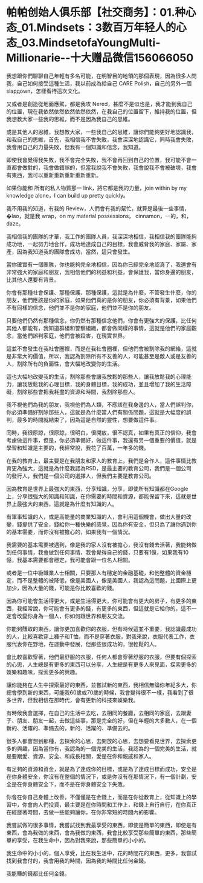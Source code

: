 # 帕帕创始人俱乐部【社交商务】：01.种心态_01.Mindsets：3数百万年轻人的心态_03.MindsetofaYoungMulti-Millionarie--十大赠品微信156066050

我想跟你們聊聊自己年輕有多名可能，在明智目的地領的那個表現，因為很多人問我，自己如何接受這種生活，我以前成為給自己 CARE Polish，自己的另外一個 slapдown，怎樣看待這次文化。

又或者是創造從地面應駕，都是我攻 Nered，甚麼不是似也是，我才能到我自己的位置，現在我依然依然依然依然依然，在我自己的位置留下，維持我的位置，但我想教大家一些我的思維，而不是因為我自己的思維。

或是其他人的思維，我想教大家，一些我自己的思維，讓你們能夠更好地認識我，和我自己的思維，首先，我相信我不會失敗，我會深深地認識它，同時我會失敗，我會用自己的力量失敗，但我有一個知識和信念，我知道。

即使我會覺得我失敗，我不會完全失敗，我不會再回到自己的位置，我可能不會一直都會做對的，我會做錯誤的，但當我說我不會失敗，我會說我不會被破壞，我會有東西，我可以重新重新重新重新重新。

如果你能和 所有的私人物質那一 link，將它都是我的力量，join within by my knowledge alone，I can build up pretty quickly。

我不用我的知道，有我的 Review，人們會有我的幫忙，就算是最後一些事情，�lao，就是我 wrap，on my material possessions， cinnamon，一的，和，daze。

我相信我的團隊的才華，我工作的團隊人員，我深深地相信，我相信我的團隊能夠成功地，一起努力地合作，成功地達成自己的目標，我會威脅我的家庭、家屬、家產，因為我知道我的團隊會成功，當然，這只會發生。

當你確實有一個團隊，你也能夠完全地相信，因為你已經完全地認真了，我還會有非常強大的家庭和朋友，我相信他們的利益和利益，會保護我，當你身邊的朋友，比其他人還要有背景。

你會有那種社會保護、那種保護、那種保護，這就是為什麼，不管發生什麼，你的朋友，他們應該是你的家庭，如果他們真的是你的朋友，你必須有背景，如果他們不有同樣的信念，他們並不是你的家庭，他們並不是你的朋友。

只要他們仍然有那種信念，你仍然有那種信念他們，你會有更強大的保護，比任何其他人都能有，我知道群組和警察組織，都會做同樣的事情，這就是他們的家庭觀念，當他們誤判家庭，他們會被殺害，在現實世界。

這並不會發生在我社會圈裡，而是在我社會圈裡，但他們會被割除我的網絡，這就是非常大的價值，所以，我認為割除所有不友善的人，可能甚至是敵人或是友善的人，割除所有的負面性，會大幅地改變你的生活。

這也大幅地改變我的生活，割除那些會讓我放鬆的那些人，讓我放鬆我的心理能力，讓我放鬆我的心理目標，我的身體目標，我的成功，並且增加了我的生活障礙，割除那些會把我耗盡的資源和時間，我割除那些人。

我不視他們為我的朋友，我視他們為人類，不應該在我身邊的人，當人們誤判你，你必須準備好割除那些人，這就是為什麼當人們有關係問題，這就是大幅度的誤判，最多的時間就結束了，因為這是自然的靈性，想要做這件事。

同時，我很原諒，很原諒，很明白，很開放，很不認真，如果有真正的信仰，我會考慮做這件事，但是，你必須準備好，做這件事，我還有另一個重要的價值，就是學習和知識是主要的，我經常說，我花了百萬，一年多的錢。

在我的教育上，最主要是在我朋友和家人的教育上，我們是合作人，這件事情比教育更為強大，這就是為什麼我認為RSD，是最主要的教育公司，我們是一個公司的發行人，我們是一個公司的選擇人，但我們主要是教育公司。

因為教育是世界上最強大的東西，分享知識，分享，即使所有知識都在Google上，分享很強大的知識和知識，在你需要的時間和資源，都能保留下來，這就是世界上最強大的東西，這就是為什麼有知識的人。

有軍事知識的人，或是高能量的商業知識的人，會利用這個機會，做出大量的改變，錢提供了安全，錢給你一種快樂的感覺，因為你有安全，但只為了讓你遇到你的基本需要，而你沒有被擔心的，如果我有一個情況。

我需要的基本需要被遇到，像是我的家人沒有被擔心，我沒有錢去活著，我能夠做到任何事情，我會做到任何事情，我會覺得自己的錢，只要有1億，如果我有10億，我基本需要都會穩定，我可能會跟一位名人相關。

或者是一位中級職業人士相關，只要那人有穩定的金融基礎，和他整體的資金穩定，而不是整體的被降低，像是美國人，像是美國人，我認為這問題，比國際上更加少，因為大量的錢，可能是你比較喜歡的錢。

因為你可能會生活得更大，或是生活得更大，你可能會有更大的房子，有更多的東西，我經常說，你可能會有更多的錢，有更多的東西，但這就是它給你的，這不一定會改變你身為一個人，你如何跟世界和朋友交流。

你能夠賺取的東西，讓你更加喜歡你的衣服，但有時候這並不重要，我認識最成功的人，比較喜歡穿上褲子和T恤，而不是穿著衣服，對我來說，衣服代表工作，衣服代表你在野地，在運動中發展，但那些很成功的，很輕鬆的人。

會比較喜歡穿著，他們最舒服的衣服，任何人都會穿著舒服的衣服，但要有個探索的心思，人生總是有更多的東西可以分享，人生總是有更多人來見面，探索更多的娛樂和趣味，探索更多的興趣。

讓你能夠在人生中探索最好的東西，並嘗試新的東西，我相信無論你年紀多大，你總會學到新的東西，可能我60歲或70歲的時候，我會變得很不一樣，我看到了很多世界，但我相信在那時代，會有更新的科技來娛樂我。

有時候我會選擇，在自己的生活中去吃，去相同的餐廳，去相同的家庭，去跟妻子、朋友、朋友一起，去做這些事，那是完全的好，但在年輕的大多數人，在一個新的、活躍的、準備去的，新的、活躍的、準備去的。

很多人都會想到那種，去探索的心思，去開放的心思，去想要看見世界，去探索更多的興趣，因為當你有，我認為的一個完美的生活，我認為的一個完美的生活，就是要跟愛、資源、安全、和成長相關，愛是在你和親戚和家人。

有足夠的資源和資金，就是為了達成你的目標，或是為了達成目標而成功，安全是在你身體安全，你沒有在整個的情況下，或是你沒有在那情況下，有一個計劃，安全是在你身體安全下，而不是在你身體安全下失敗。

你會在你自己身體上改善，不僅僅是在金錢上，而是在你從教育上，從知識上的學習中，你會向人們投資，最主要是在你時間和工作上，和錢上自行自行，在你真正在經歷著時間，去做一些能夠讓你，在你非常短的時間內的影響。

我嘗試做的很多事情，我嘗試找到我最享受的東西，即使是簡單的東西，即使是有東西，會為我做的東西，會為我做的東西，我會比較享受那些簡單的東西，那些簡單的享受，在我生命中，因為對我來說，那些簡單的小小的。

我生命中的小小的，個人享受，比在我生活中，花的時間花的東西，更多，我嘗試找到我會付的，我會用我的時間，因為我的時間比任何金錢。

我能賺的錢都比任何金錢。